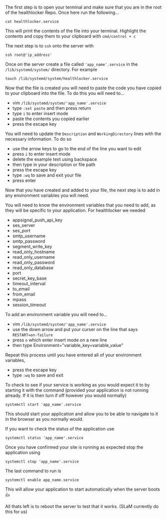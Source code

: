 The first step is to open your terminal and make sure that you are in the root
of the healthlocker Repo. Once here run the following...

```
cat healthlocker.service
```

This will print the contents of the file into your terminal. Highlight the
contents and copy them to your clipboard with `cmd/control + c`

The next step is to `ssh` onto the server with
```
ssh root@'ip_address'
```

Once on the server create a file called `'app_name'.service` in the
`/lib/systemd/system/` directory. For example

```
touch /lib/systemd/system/healthlocker.service
```

Now that the file is created you will need to paste the code you have copied
to your clipboard into the file. To do this you will need to...

- vim `/lib/systemd/system/'app_name'.service`
- type `:set paste` and then press return
- type `i` to enter insert mode
- paste the contents you copied earlier
- press the escape key

You will need to update the `Description` and `WorkingDirectory` lines with the
necessary information. To do so

- use the arrow keys to go to the end of the line you want to edit
- press `i` to enter insert mode
- delete the example text using backspace
- then type in your description or file path
- press the escape key
- type `:wq` to save and exit your file
- press enter

Now that you have created and added to your file, the next step is to add in
any environment variables you will need.

You will need to know the environment variables that you need to add, as they
will be specific to your application. For healthlocker we needed
- appsignal_push_api_key
- ses_server
- ses_port
- smtp_username
- smtp_password
- segment_write_key
- read_only_hostname
- read_only_username
- read_only_password
- read_only_database
- port
- secret_key_base
- timeout_interval
- to_email
- from_email
- mpass
- session_timeout

To add an environment variable you will need to...

- vim `/lib/systemd/system/'app_name'.service`
- use the down arrow and put your curser on the line that says `RESTART=on-failure`
- press `o` which enter insert mode on a new line
- then type Environment="variable_key=variable_value"

Repeat this process until you have entered all of your environment variables,
- press the escape key
- type `:wq` to save and exit

To check to see if your service is working as you would expect it to by starting
it with the command (provided your application is not running already. If it is
then turn if off however you would normally)
```
systemctl start 'app_name'.service
```

This should start your application and allow you to be able to navigate to it in
the browser as you normally would.

If you want to check the status of the application use
```
systemctl status 'app_name'.service
```

Once you have confirmed your site is running as expected stop the application
using
```
systemctl stop 'app_name'.service
```

The last command to run is
```
systemctl enable app_name.service
```

This will allow your application to start automatically when
the server boots :+1:

All thats left is to reboot the server to test that it works. (SLaM currently
do this for us)
